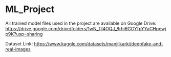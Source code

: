 # ML_Project


All trained model files used in the project are available on Google Drive:
https://drive.google.com/drive/folders/1wN_Tf4OQJ_8rhi6GGYfpYYaCHpewjp9K?usp=sharing



Dataset Link:
https://www.kaggle.com/datasets/manjilkarki/deepfake-and-real-images

